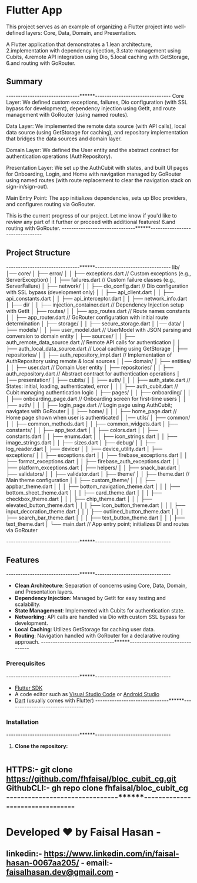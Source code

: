 # Flutter App

This project serves as an example of organizing a Flutter project into well-defined layers: Core,
Data, Domain, and Presentation.

A Flutter application that demonstrates a
1.lean architecture,
2.implementation with dependency injection,
3.state management using Cubits,
4.remote API integration using Dio,
5.local caching with GetStorage,
6.and routing with GoRouter.

## Summary
-------------------------------******--------------------------------
Core Layer:
We defined custom exceptions, failures, Dio configuration (with SSL bypass for development),
dependency injection using GetIt, and route management with GoRouter (using named routes).

Data Layer:
We implemented the remote data source (with API calls), local data source (using GetStorage for
caching), and repository implementation that bridges the data sources and domain layer.

Domain Layer:
We defined the User entity and the abstract contract for authentication operations (AuthRepository).

Presentation Layer:
We set up the AuthCubit with states, and built UI pages for Onboarding, Login, and Home with
navigation managed by GoRouter using named routes (with route replacement to clear the navigation
stack on sign-in/sign-out).

Main Entry Point:
The app initializes dependencies, sets up Bloc providers, and configures routing via GoRouter.

This is the current progress of our project. Let me know if you'd like to review any part of it
further or proceed with additional features!
6.and routing with GoRouter.
-------------------------------******--------------------------------
## Project Structure
-------------------------------******--------------------------------
lib/
│── core/
│   ├── error/
│   │   ├── exceptions.dart  // Custom exceptions (e.g., ServerException)
│   │   ├── failures.dart  // Custom failure classes (e.g., ServerFailure)
│   ├── network/
│   │   ├── dio_config.dart  // Dio configuration with SSL bypass (development only)
│   │   ├── api_client.dart
│   │   ├── api_constants.dart
│   │   ├── api_interceptor.dart
│   │   ├── network_info.dart
│   ├── di/
│   │   ├── injection_container.dart  // Dependency Injection setup with GetIt
│   ├── routes/
│   │   ├── app_routes.dart  // Route names constants
│   │   ├── app_router.dart  // GoRouter configuration with initial route determination
│   ├── storage/
│   │   ├── secure_storage.dart
│
│── data/
│   ├── models/
│   │   ├── user_model.dart  // UserModel with JSON parsing and conversion to domain entity
│   ├── sources/
│   │   ├── auth_remote_data_source.dart  // Remote API calls for authentication
│   │   ├── auth_local_data_source.dart  // Local caching using GetStorage
│   ├── repositories/
│   │   ├── auth_repository_impl.dart  // Implementation of AuthRepository using remote & local sources
│
│── domain/
│   ├── entities/
│   │   ├── user.dart  // Domain User entity
│   ├── repositories/
│   │   ├── auth_repository.dart  // Abstract contract for authentication operations
│
│── presentation/
│   ├── cubits/
│   │   ├── auth/
│   │   │   ├── auth_state.dart  // States: initial, loading, authenticated, error
│   │   │   ├── auth_cubit.dart  // Cubit managing authentication logic
│   ├── pages/
│   │   ├── onboarding/
│   │   │   ├── onboarding_page.dart  // Onboarding screen for first-time users
│   │   ├── auth/
│   │   │   ├── login_page.dart  // Login page using AuthCubit; navigates with GoRouter
│   │   ├── home/
│   │   │   ├── home_page.dart  // Home page shown when user is authenticated
│
│── utils/
│   ├── common/
│   │   ├── common_methods.dart
│   │   ├── common_widgets.dart
│   ├── constants/
│   │   ├── app_text.dart
│   │   ├── colors.dart
│   │   ├── constants.dart
│   │   ├── enums.dart
│   │   ├── icon_strings.dart
│   │   ├── image_strings.dart
│   │   ├── sizes.dart
│   ├── debug/
│   │   ├── log_reader.dart
│   ├── device/
│   │   ├── device_utility.dart
│   ├── exceptions/
│   │   ├── exceptions.dart
│   │   ├── firebase_exceptions.dart
│   │   ├── format_exceptions.dart
│   │   ├── firebase_auth_exceptions.dart
│   │   ├── platform_exceptions.dart
│   ├── helpers/
│   │   ├── snack_bar.dart
│   ├── validators/
│   │   ├── validator.dart
│   ├── theme/
│   │   ├── theme.dart  // Main theme configuration
│   │   ├── custom_theme/
│   │   │   ├── appbar_theme.dart
│   │   │   ├── bottom_navigation_theme.dart
│   │   │   ├── bottom_sheet_theme.dart
│   │   │   ├── card_theme.dart
│   │   │   ├── checkbox_theme.dart
│   │   │   ├── chip_theme.dart
│   │   │   ├── elevated_button_theme.dart
│   │   │   ├── icon_button_theme.dart
│   │   │   ├── input_decoration_theme.dart
│   │   │   ├── outlined_button_theme.dart
│   │   │   ├── search_bar_theme.dart
│   │   │   ├── text_button_theme.dart
│   │   │   ├── text_theme.dart
│
└── main.dart  // App entry point; initializes DI and routes via GoRouter

-------------------------------******--------------------------------

## Features
-------------------------------******--------------------------------
- **Clean Architecture**: Separation of concerns using Core, Data, Domain, and Presentation layers.
- **Dependency Injection**: Managed by GetIt for easy testing and scalability.
- **State Management**: Implemented with Cubits for authentication state.
- **Networking**: API calls are handled via Dio with custom SSL bypass for development.
- **Local Caching**: Utilizes GetStorage for caching user data.
- **Routing**: Navigation handled with GoRouter for a declarative routing approach.
-------------------------------******--------------------------------

### Prerequisites
-------------------------------******--------------------------------
- [Flutter SDK](https://flutter.dev/docs/get-started/install)
- A code editor such as [Visual Studio Code](https://code.visualstudio.com/)
  or [Android Studio](https://developer.android.com/studio)
- [Dart](https://dart.dev/get-dart) (usually comes with Flutter)
-------------------------------******--------------------------------

### Installation
-------------------------------******--------------------------------
1. **Clone the repository:**

   ```bash

HTTPS:- git clone https://github.com/fhfaisal/bloc_cubit_cg.git
GithubCLI:- gh repo clone fhfaisal/bloc_cubit_cg
-------------------------------******--------------------------------
-------------------------------------------------------------------------------------
# Developed ❤️ by Faisal Hasan                                                      -
linkedin:- https://www.linkedin.com/in/faisal-hasan-0067aa205/                      -
email:- faisalhasan.dev@gmail.com                                                   -
-------------------------------------------------------------------------------------